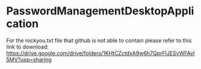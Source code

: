 # PasswordManagementDesktopApplication
For the rockyou.txt file that github is not able to contain please refer to this link to download: https://drive.google.com/drive/folders/1KHtCZctdxA9w6h7QprFlJESvWFAvI5MV?usp=sharing
